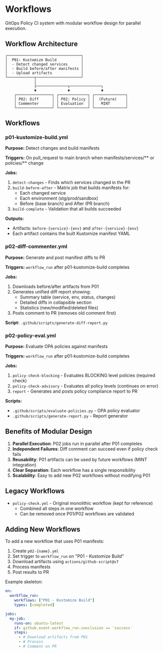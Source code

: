 # Workflows

GitOps Policy CI system with modular workflow design for parallel execution.

## Workflow Architecture

```
┌─────────────────────────────────┐
│  P01: Kustomize Build           │
│  - Detect changed services      │
│  - Build before/after manifests │
│  - Upload artifacts             │
└────────────┬────────────────────┘
             │
             ├──────────────┬──────────────┐
             ▼              ▼              ▼
    ┌────────────────┐ ┌─────────────┐ ┌──────────────┐
    │ P02: Diff      │ │ P02: Policy │ │  (Future)    │
    │ Commenter      │ │ Evaluation  │ │   MINT       │
    └────────────────┘ └─────────────┘ └──────────────┘
```

## Workflows

### p01-kustomize-build.yml
**Purpose:** Detect changes and build manifests

**Triggers:** On pull_request to main branch when manifests/services/** or policies/** change

**Jobs:**
1. `detect-changes` - Finds which services changed in the PR
2. `build-before-after` - Matrix job that builds manifests for:
   - Each changed service
   - Each environment (stg/prod/sandbox)
   - Before (base branch) and After (PR branch)
3. `build-complete` - Validation that all builds succeeded

**Outputs:**
- Artifacts: `before-{service}-{env}` and `after-{service}-{env}`
- Each artifact contains the built Kustomize manifest YAML

### p02-diff-commenter.yml
**Purpose:** Generate and post manifest diffs to PR

**Triggers:** `workflow_run` after p01-kustomize-build completes

**Jobs:**
1. Downloads before/after artifacts from P01
2. Generates unified diff report showing:
   - Summary table (service, env, status, changes)
   - Detailed diffs in collapsible section
   - Statistics (new/modified/deleted files)
3. Posts comment to PR (removes old comment first)

**Script:** `.github/scripts/generate-diff-report.py`

### p02-policy-eval.yml
**Purpose:** Evaluate OPA policies against manifests

**Triggers:** `workflow_run` after p01-kustomize-build completes

**Jobs:**
1. `policy-check-blocking` - Evaluates BLOCKING level policies (required check)
2. `policy-check-advisory` - Evaluates all policy levels (continues on error)
3. `report` - Generates and posts policy compliance report to PR

**Scripts:**
- `.github/scripts/evaluate-policies.py` - OPA policy evaluator
- `.github/scripts/generate-report.py` - Report generator

## Benefits of Modular Design

1. **Parallel Execution**: P02 jobs run in parallel after P01 completes
2. **Independent Failures**: Diff comment can succeed even if policy check fails
3. **Reusability**: P01 artifacts can be used by future workflows (MINT integration)
4. **Clear Separation**: Each workflow has a single responsibility
5. **Scalability**: Easy to add new P02 workflows without modifying P01

## Legacy Workflows

- `policy-check.yml` - Original monolithic workflow (kept for reference)
  - Combined all steps in one workflow
  - Can be removed once P01/P02 workflows are validated

## Adding New Workflows

To add a new workflow that uses P01 manifests:

1. Create `p02-{name}.yml`
2. Set trigger to `workflow_run` on "P01 - Kustomize Build"
3. Download artifacts using `actions/github-script@v7`
4. Process manifests
5. Post results to PR

Example skeleton:
```yaml
on:
  workflow_run:
    workflows: ["P01 - Kustomize Build"]
    types: [completed]

jobs:
  my-job:
    runs-on: ubuntu-latest
    if: github.event.workflow_run.conclusion == 'success'
    steps:
      - # Download artifacts from P01
      - # Process
      - # Comment on PR
```

